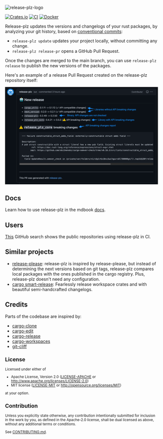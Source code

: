 ![release-plz-logo](https://user-images.githubusercontent.com/11428655/170828599-4ec63822-15dd-4552-b3bc-d32bd6d680f2.jpeg)

[![Crates.io](https://img.shields.io/crates/v/release-plz.svg)](https://crates.io/crates/release-plz)
[![CI](https://github.com/MarcoIeni/release-plz/workflows/CI/badge.svg)](https://github.com/MarcoIeni/release-plz/actions)
[![Docker](https://badgen.net/badge/icon/docker?icon=docker&label)](https://hub.docker.com/r/marcoieni/release-plz)

Release-plz updates the versions and changelogs of your rust packages, by analyzing your git history,
based on [conventional commits](https://www.conventionalcommits.org/en/v1.0.0/):
- `release-plz update` updates your project locally, without committing any change.
- `release-plz release-pr` opens a GitHub Pull Request.

Once the changes are merged to the main branch, you can use
`release-plz release` to publish the new versions of the packages.

Here's an example of a release Pull Request created on the release-plz repository itself:

![pr](docs/src/assets/pr.png)

## Docs

Learn how to use release-plz in the mdbook [docs](https://marcoieni.github.io/release-plz/).

## Users

[This](https://github.com/search?type=code&q=path%3A*.yml+OR+path%3A*.yaml+MarcoIeni%2Frelease-plz-action)
GitHub search shows the public repositories using release-plz in CI.

## Similar projects

- [release-please](https://github.com/googleapis/release-please): release-plz is inspired by release-please,
  but instead of determining the next versions based on git tags, release-plz compares local packages with
  the ones published in the cargo registry.
  Plus, release-plz doesn't need any configuration.
- [cargo smart-release](https://github.com/Byron/gitoxide/tree/main/cargo-smart-release):
  Fearlessly release workspace crates and with beautiful semi-handcrafted changelogs.

## Credits

Parts of the codebase are inspired by:
- [cargo-clone](https://github.com/JanLikar/cargo-clone)
- [cargo-edit](https://github.com/killercup/cargo-edit)
- [cargo-release](https://github.com/crate-ci/cargo-release)
- [cargo-workspaces](https://github.com/pksunkara/cargo-workspaces)
- [git-cliff](https://github.com/orhun/git-cliff)

<sup>

## License

Licensed under either of

 * Apache License, Version 2.0
   ([LICENSE-APACHE](LICENSE-APACHE) or http://www.apache.org/licenses/LICENSE-2.0)
 * MIT license
   ([LICENSE-MIT](LICENSE-MIT) or http://opensource.org/licenses/MIT)

at your option.

## Contribution

Unless you explicitly state otherwise, any contribution intentionally submitted
for inclusion in the work by you, as defined in the Apache-2.0 license, shall be
dual licensed as above, without any additional terms or conditions.

See [CONTRIBUTING.md](CONTRIBUTING.md).

</sup>
